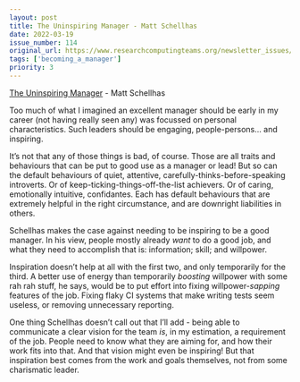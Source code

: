 ```yaml
---
layout: post
title: The Uninspiring Manager - Matt Schellhas
date: 2022-03-19
issue_number: 114
original_url: https://www.researchcomputingteams.org/newsletter_issues/0114
tags: ['becoming_a_manager']
priority: 3
---
```


<!-- markdownlint-disable MD033 -->
<!-- markdownlint-disable MD041 -->
<!-- markdownlint-disable MD049 -->

[The Uninspiring Manager](https://matt-schellhas.medium.com/the-uninspiring-manager-e2e2e752ab24) - Matt Schellhas

Too much of what I imagined an excellent manager should be early
in my career (not having really seen any) was focussed on personal
characteristics.  Such leaders should be engaging, people-persons…
and inspiring.

It’s not that any of those things is bad, of course.  Those are all
traits and behaviours that can be put to good use as a manager or
lead!  But so can the default behaviours of quiet, attentive,
carefully-thinks-before-speaking introverts.  Or of
keep-ticking-things-off-the-list achievers.  Or of caring, emotionally
intuitive, confidantes.  Each has default behaviours that are
extremely helpful in the right circumstance, and are downright
liabilities in others.

Schellhas makes the case against needing to be inspiring to be a
good manager.  In his view, people mostly already *want* to do a
good job, and what they need to accomplish that is: information;
skill; and willpower.

Inspiration doesn’t help at all with the first two, and only
temporarily for the third.  A better use of energy than temporarily
*boosting* willpower with some rah rah stuff, he says, would be to
put effort into fixing willpower-*sapping* features of the job.
Fixing flaky CI systems that make writing tests seem useless, or
removing unnecessary reporting.

One thing Schellhas doesn’t call out that I’ll add - being able to
communicate a clear vision for the team *is*, in my estimation, a
requirement of the job.  People need to know what they are aiming
for, and how their work fits into that.  And that vision might even
be inspiring!  But that inspiration best comes from the work and
goals themselves, not from some charismatic leader.
